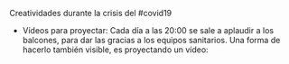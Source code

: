 Creatividades durante la crisis del #covid19
* Vídeos para proyectar:
Cada día a las 20:00 se sale a aplaudir a los balcones, para dar las gracias a los equipos sanitarios. Una forma de hacerlo también visible, es proyectando un vídeo:
